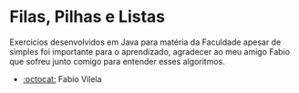 # Filas, Pilhas e Listas

Exercicios desenvolvidos em Java para matéria da Faculdade apesar de simples foi importante para o aprendizado, agradecer ao meu amigo Fabio que sofreu junto comigo para entender esses algoritmos.

- [:octocat:](https://github.com/fabio2804) Fabio Vilela